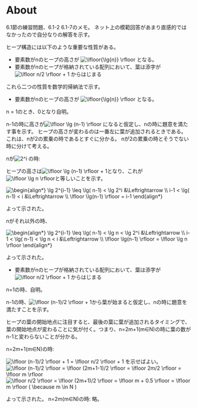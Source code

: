# About 
6.1節の練習問題、6.1-2 6.1-7のメモ。
ネット上の模範回答があまり直感的ではなかったので自分なりの解答を示す。

ヒープ構造には以下のような重要な性質がある。
- 要素数がnのヒープの高さが <img src="https://latex.codecogs.com/gif.latex?\lfloor{\lg{n}}&space;\rfloor" title="\lfloor{\lg{n}} \rfloor" />  となる。
- 要素数がnのヒープが格納されている配列において、葉は添字が <img src="https://latex.codecogs.com/gif.latex?\lfloor&space;n/2&space;\rfloor&space;&plus;&space;1" title="\lfloor n/2 \rfloor + 1" /> からはじまる

これら二つの性質を数学的帰納法で示す。

- 要素数がnのヒープの高さが <img src="https://latex.codecogs.com/gif.latex?\lfloor{\lg{n}}&space;\rfloor" title="\lfloor{\lg{n}} \rfloor" />  となる。

n = 1のとき、0となり自明。

n-1の時に高さが<img src="https://latex.codecogs.com/gif.latex?\lfloor&space;\lg&space;(n-1)&space;\rfloor" title="\lfloor \lg (n-1) \rfloor" /> になると仮定し、nの時に題意を満たす事を示す。
ヒープの高さが変わるのは一番左に葉が追加されるときである。これは、nが2の累乗の時であるとすぐに分かる。
nが2の累乗の時とそうでない時に分けて考える。

nが<img src="https://latex.codecogs.com/gif.latex?2^i" title="2^i" /> の時:

ヒープの高さは<img src="https://latex.codecogs.com/gif.latex?\lfloor&space;\lg&space;(n-1)&space;\rfloor&space;&plus;&space;1" title="\lfloor \lg (n-1) \rfloor + 1" />となり、これが<img src="https://latex.codecogs.com/gif.latex?\lfloor&space;\lg&space;n&space;\rfloor" title="\lfloor \lg n \rfloor" />と等しいことを示す。

<img src="https://latex.codecogs.com/gif.latex?\begin{align*}&space;\lg&space;2^{i-1}&space;\leq&space;\lg(&space;n-1)&space;<&space;\lg&space;2^i&space;&\Leftrightarrow&space;\\&space;i-1&space;<&space;\lg(&space;n-1)&space;<&space;i&space;&\Leftrightarrow&space;\\&space;\lfloor&space;\lg(n-1)&space;\rfloor&space;=&space;i-1&space;\end{align*}" title="\begin{align*} \lg 2^{i-1} \leq \lg( n-1) < \lg 2^i &\Leftrightarrow \\ i-1 < \lg( n-1) < i &\Leftrightarrow \\ \lfloor \lg(n-1) \rfloor = i-1 \end{align*}" />

よって示された。

nがそれ以外の時、

<img src="https://latex.codecogs.com/gif.latex?\begin{align*}&space;\lg&space;2^{i-1}&space;\leq&space;\lg(&space;n-1)&space;<&space;\lg&space;n&space;<&space;\lg&space;2^i&space;&\Leftrightarrow&space;\\&space;i-1&space;<&space;\lg(&space;n-1)&space;<&space;\lg&space;n&space;<&space;i&space;&\Leftrightarrow&space;\\&space;\lfloor&space;\lg(n-1)&space;\rfloor&space;=&space;\lfloor&space;\lg&space;n&space;\rfloor&space;\end{align*}" title="\begin{align*} \lg 2^{i-1} \leq \lg( n-1) < \lg n < \lg 2^i &\Leftrightarrow \\ i-1 < \lg( n-1) < \lg n < i &\Leftrightarrow \\ \lfloor \lg(n-1) \rfloor = \lfloor \lg n \rfloor \end{align*}" />

よって示された。



- 要素数がnのヒープが格納されている配列において、葉は添字が <img src="https://latex.codecogs.com/gif.latex?\lfloor&space;n/2&space;\rfloor&space;&plus;&space;1" title="\lfloor n/2 \rfloor + 1" /> からはじまる

n=1の時、自明。

n-1の時、<img src="https://latex.codecogs.com/gif.latex?\lfloor&space;(n-1)/2&space;\rfloor&space;&plus;&space;1" title="\lfloor (n-1)/2 \rfloor + 1" />から葉が始まると仮定し、nの時に題意を満たすことを示す。

ヒープの葉の開始地点に注目すると、最後の葉に葉が追加されるタイミングで、葉の開始地点が変わることに気が付く。つまり、n=2m+1(m∈N)の時に葉の数がn-1と変わらないことが分かる。

n=2m+1(m∈N)の時:

<img src="https://latex.codecogs.com/gif.latex?\lfloor&space;(n-1)/2&space;\rfloor&space;&plus;&space;1&space;=&space;\lfloor&space;n/2&space;\rfloor&space;&plus;&space;1" title="\lfloor (n-1)/2 \rfloor + 1 = \lfloor n/2 \rfloor + 1" />
を示せばよい。


<img src="https://latex.codecogs.com/gif.latex?\lfloor&space;(n-1)/2&space;\rfloor&space;=&space;\lfloor&space;(2m&plus;1-1)/2&space;\rfloor&space;=&space;\lfloor&space;2m/2&space;\rfloor&space;=&space;\lfloor&space;m&space;\rfloor" title="\lfloor (n-1)/2 \rfloor = \lfloor (2m+1-1)/2 \rfloor = \lfloor 2m/2 \rfloor = \lfloor m \rfloor" />


<img src="https://latex.codecogs.com/gif.latex?\lfloor&space;n/2&space;\rfloor&space;=&space;\lfloor&space;(2m&plus;1)/2&space;\rfloor&space;=&space;\lfloor&space;m&space;&plus;&space;0.5&space;\rfloor&space;=&space;\lfloor&space;m&space;\rfloor&space;(&space;\because&space;m&space;\in&space;N&space;)" title="\lfloor n/2 \rfloor = \lfloor (2m+1)/2 \rfloor = \lfloor m + 0.5 \rfloor = \lfloor m \rfloor ( \because m \in N )" />


よって示された。
n=2m(m∈N)の時:
略。